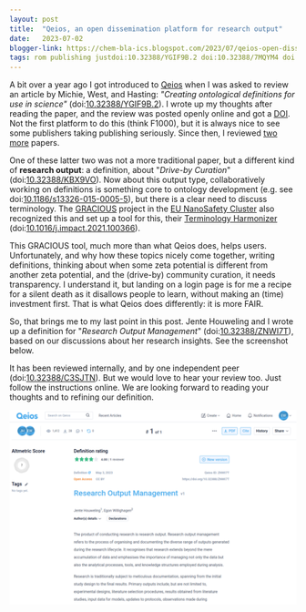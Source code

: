 ```yaml
---
layout: post
title:  "Qeios, an open dissemination platform for research output"
date:   2023-07-02
blogger-link: https://chem-bla-ics.blogspot.com/2023/07/qeios-open-dissemination-platform-for.html
tags: rom publishing justdoi:10.32388/YGIF9B.2 doi:10.32388/7MQYM4 doi:10.32388/ZJ4QDA doi:10.32388/YCHHA7 justdoi:10.32388/KBX9VO doi:10.1186/S13326-015-0005-5 justdoi:10.1016/j.impact.2021.100366 doi:10.32388/ZNWI7T justdoi:10.32388/C3SJTN
---
```


A bit over a year ago I got introduced to [Qeios](https://www.qeios.com/) when I was asked to review an article by Michie, West, and Hasting:
*"Creating ontological definitions for use in science"* (doi:[10.32388/YGIF9B.2](https://doi.org/10.32388/YGIF9B.2)). I wrote up my thoughts after
reading the paper, and the review was posted openly online and got a [DOI](https://doi.org/10.32388/7MQYM4). Not the first platform to do this
(think F1000), but it is always nice to see some publishers taking publishing seriously. Since then, I reviewed
[two](https://www.qeios.com/read/ZJ4QDA) [more](https://www.qeios.com/read/YCHHA7) papers.

One of these latter two was not a more traditional paper, but a different kind of **research output**: a definition, about "*Drive-by Curation*"
(doi:[10.32388/KBX9VO](https://doi.org/10.32388/KBX9VO)). Now about this output type, collaboratively working on definitions is something core to
ontology development (e.g. see doi:[10.1186/s13326-015-0005-5](https://doi.org/10.1186/s13326-015-0005-5)), but there is a clear need to discuss
terminology. The [GRACIOUS](https://www.h2020gracious.eu/) project in the [EU NanoSafety Cluster](https://www.nanosafetycluster.eu/) also recognized
this and set up a tool for this, their [Terminology Harmonizer](https://terminology-harmonizer.greendecision.eu/)
(doi:[10.1016/j.impact.2021.100366](https://doi.org/10.1016/j.impact.2021.100366)).

This GRACIOUS tool, much more than what Qeios does, helps users. Unfortunately, and why how these topics nicely come together, writing definitions,
thinking about when some zeta potential is different from another zeta potential, and the (drive-by) community curation, it needs transparency.
I understand it, but landing on a login page is for me a recipe for a silent death as it disallows people to learn, without making an (time)
investment first. That is what Qeios does differently: it is more FAIR.

So, that brings me to my last point in this post. Jente Houweling and I wrote up a definition for "*Research Output Management*"
(doi:[10.32388/ZNWI7T](https://doi.org/10.32388/ZNWI7T)), based on our discussions about her research insights. See the screenshot below.

It has been reviewed internally, and by one independent peer (doi:[10.32388/C3SJTN](https://doi.org/10.32388/C3SJTN)). But we would love to hear
your review too. Just follow the instructions online. We are looking forward to reading your thoughts and to refining our definition.

![Screenshot of the Qeios page for the Research Output Management paper.](/assets/images/qeios_romp.png)

